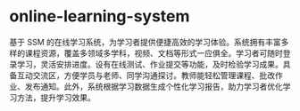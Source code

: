# online-learning-system
基于 SSM 的在线学习系统，为学习者提供便捷高效的学习体验。系统拥有丰富多样的课程资源，覆盖多领域多学科，视频、文档等形式一应俱全。学习者可随时登录学习，灵活安排进度。设有在线测试、作业提交等功能，及时检验学习成果。具备互动交流区，方便学员与老师、同学沟通探讨。教师能轻松管理课程、批改作业、发布通知。此外，系统根据学习数据生成个性化学习报告，助力学习者优化学习方法，提升学习效果。 
